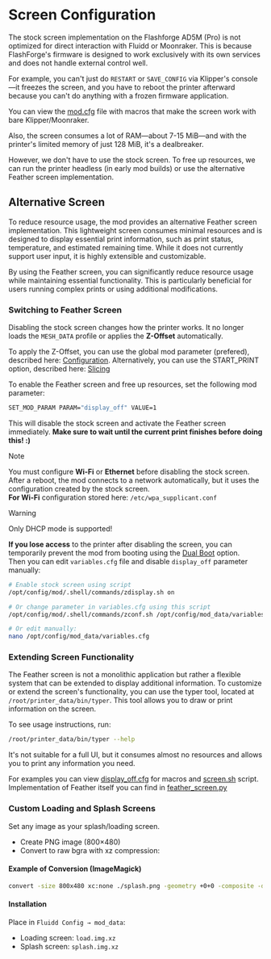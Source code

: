 # Screen Configuration

The stock screen implementation on the Flashforge AD5M (Pro) is not optimized for direct interaction with Fluidd or Moonraker. 
This is because FlashForge's firmware is designed to work exclusively with its own services and does not handle external control well.

For example, you can't just do `RESTART` or `SAVE_CONFIG` via Klipper's console—it freezes the screen, and you have to reboot the printer afterward because you can't do anything with a frozen firmware application.

You can view the [mod.cfg](/mod.cfg) file with macros that make the screen work with bare Klipper/Moonraker.

Also, the screen consumes a lot of RAM—about 7-15 MiB—and with the printer's limited memory of just 128 MiB, it's a dealbreaker.

However, we don't have to use the stock screen. To free up resources, we can run the printer headless (in early mod builds) or use the alternative Feather screen implementation.

## Alternative Screen

To reduce resource usage, the mod provides an alternative Feather screen implementation.
This lightweight screen consumes minimal resources and is designed to display essential print information, such as print status, temperature, and estimated remaining time.
While it does not currently support user input, it is highly extensible and customizable.

By using the Feather screen, you can significantly reduce resource usage while maintaining essential functionality.
This is particularly beneficial for users running complex prints or using additional modifications.

### Switching to Feather Screen

Disabling the stock screen changes how the printer works.
It no longer loads the `MESH_DATA` profile or applies the **Z-Offset** automatically.

To apply the Z-Offset, you can use the global mod parameter (prefered), described here: [Configuration](/docs/CONFIGURATION.md).
Alternatively, you can use the START_PRINT option, described here: [Slicing](/docs/SLICING.md)

To enable the Feather screen and free up resources, set the following mod parameter:

```bash
SET_MOD_PARAM PARAM="display_off" VALUE=1
```

This will disable the stock screen and activate the Feather screen immediately. **Make sure to wait until the current print finishes before doing this! :)**


> [!NOTE]
> You must configure **Wi-Fi** or **Ethernet** before disabling the stock screen.  
> After a reboot, the mod connects to a network automatically, but it uses the configuration created by the stock screen.   
> **For Wi-Fi** configuration stored here: `/etc/wpa_supplicant.conf`   

> [!WARNING]
> Only DHCP mode is supported!

**If you lose access** to the printer after disabling the screen, you can temporarily prevent the mod from booting using the [Dual Boot](/docs/DUAL_BOOT.md) option.  
Then you can edit `variables.cfg` file and disable `display_off` parameter manually:

```bash
# Enable stock screen using script
/opt/config/mod/.shell/commands/zdisplay.sh on

# Or change parameter in variables.cfg using this script
/opt/config/mod/.shell/commands/zconf.sh /opt/config/mod_data/variables.cfg --set "display_off=0"

# Or edit manually:
nano /opt/config/mod_data/variables.cfg
```


### Extending Screen Functionality

The Feather screen is not a monolithic application but rather a flexible system that can be extended to display additional information.
To customize or extend the screen's functionality, you can use the typer tool, located at `/root/printer_data/bin/typer`.
This tool allows you to draw or print information on the screen.

To see usage instructions, run:
```bash
/root/printer_data/bin/typer --help
```

It's not suitable for a full UI, but it consumes almost no resources and allows you to print any information you need.


For examples you can view [display_off.cfg](/display_off.cfg) for macros and [screen.sh](/.shell/screen.sh) script.
Implementation of Feather itself you can find in [feather_screen.py](/.py/klipper/plugins/feather_screen.py)

### Custom Loading and Splash Screens

Set any image as your splash/loading screen.

- Create PNG image (800×480)
- Convert to raw bgra with xz compression:

#### Example of Conversion (ImageMagick)

```sh
convert -size 800x480 xc:none ./splash.png -geometry +0+0 -composite -depth 8 bgra:- | xz -c > "splash.img.xz"
```

#### Installation

Place in `Fluidd Config → mod_data`:   
- Loading screen: `load.img.xz`   
- Splash screen: `splash.img.xz`   
